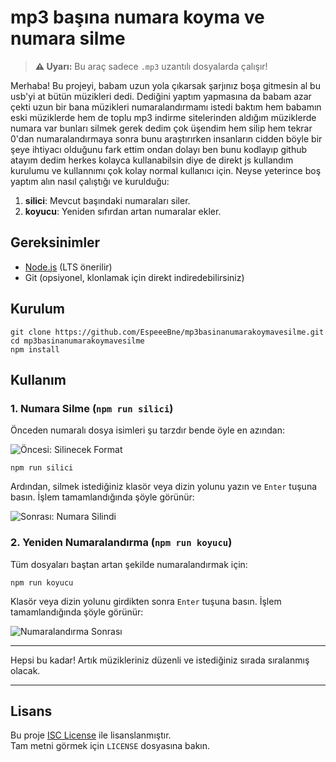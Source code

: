 # mp3 başına numara koyma ve numara silme

> **⚠️ Uyarı:** Bu araç sadece `.mp3` uzantılı dosyalarda çalışır!

Merhaba! Bu projeyi, babam uzun yola çıkarsak şarjınız boşa gitmesin al bu usb'yi at bütün müzikleri dedi. Dediğini yaptım yapmasına da babam azar çekti uzun bir bana müzikleri numaralandırmamı istedi baktım hem babamın eski müziklerde hem de toplu mp3 indirme sitelerinden aldığım müziklerde numara var bunları silmek gerek dedim çok üşendim hem silip hem tekrar 0'dan numaralandırmaya sonra bunu araştırırken insanların cidden böyle bir şeye ihtiyacı olduğunu fark ettim ondan dolayı ben bunu kodlayıp github atayım dedim herkes kolayca kullanabilsin diye de direkt js kullandım kurulumu ve kullannımı çok kolay normal kullanıcı için. Neyse yeterince boş yaptım alın nasıl çalıştığı ve kurulduğu:

1. **silici**: Mevcut başındaki numaraları siler.
2. **koyucu**: Yeniden sıfırdan artan numaralar ekler.

## Gereksinimler

- [Node.js](https://nodejs.org/) (LTS önerilir)
- Git (opsiyonel, klonlamak için direkt indiredebilirsiniz)

## Kurulum

```
git clone https://github.com/EspeeeBne/mp3basinanumarakoymavesilme.git
cd mp3basinanumarakoymavesilme
npm install
````

## Kullanım

### 1. Numara Silme (`npm run silici`)

Önceden numaralı dosya isimleri şu tarzdır bende öyle en azından:

![Öncesi: Silinecek Format](readmeresimleri/resim1.png)

```
npm run silici
```

Ardından, silmek istediğiniz klasör veya dizin yolunu yazın ve `Enter` tuşuna basın. İşlem tamamlandığında şöyle görünür:

![Sonrası: Numara Silindi](readmeresimleri/resim2.png)

### 2. Yeniden Numaralandırma (`npm run koyucu`)

Tüm dosyaları baştan artan şekilde numaralandırmak için:

```
npm run koyucu
```

Klasör veya dizin yolunu girdikten sonra `Enter` tuşuna basın. İşlem tamamlandığında şöyle görünür:

![Numaralandırma Sonrası](readmeresimleri/resim3.png)

---

Hepsi bu kadar! Artık müzikleriniz düzenli ve istediğiniz sırada sıralanmış olacak.

---

## Lisans

Bu proje [ISC License](https://spdx.org/licenses/ISC) ile lisanslanmıştır.  
Tam metni görmek için `LICENSE` dosyasına bakın.
